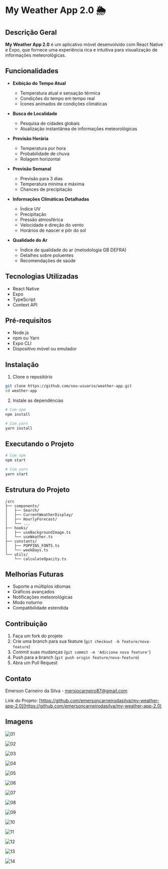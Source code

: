 # My Weather App 2.0 🌦️

## Descrição Geral

**My Weather App 2.0** é um aplicativo móvel desenvolvido com React Native e Expo, que fornece uma experiência rica e intuitiva para visualização de informações meteorológicas.

## Funcionalidades

- **Exibição do Tempo Atual**
  - Temperatura atual e sensação térmica
  - Condições do tempo em tempo real
  - Ícones animados de condições climáticas

- **Busca de Localidade**
  - Pesquisa de cidades globais
  - Atualização instantânea de informações meteorológicas

- **Previsão Horária**
  - Temperatura por hora
  - Probabilidade de chuva
  - Rolagem horizontal

- **Previsão Semanal**
  - Previsão para 3 dias
  - Temperatura mínima e máxima
  - Chances de precipitação

- **Informações Climáticas Detalhadas**
  - Índice UV
  - Precipitação
  - Pressão atmosférica
  - Velocidade e direção do vento
  - Horários de nascer e pôr do sol

- **Qualidade do Ar**
  - Índice de qualidade do ar (metodologia GB DEFRA)
  - Detalhes sobre poluentes
  - Recomendações de saúde

## Tecnologias Utilizadas

- React Native
- Expo
- TypeScript
- Context API

## Pré-requisitos

- Node.js
- npm ou Yarn
- Expo CLI
- Dispositivo móvel ou emulador

## Instalação

1. Clone o repositório
```bash
git clone https://github.com/seu-usuario/weather-app.git
cd weather-app
```

2. Instale as dependências
```bash
# Com npm
npm install

# Com yarn
yarn install
```

## Executando o Projeto

```bash
# Com npm
npm start

# Com yarn
yarn start
```

## Estrutura do Projeto

```
/src
├── components/
│   ├── Search/
│   ├── CurrentWeatherDisplay/
│   ├── HourlyForecast/
│   └── ...
├── hooks/
│   ├── useBackgroundImage.ts
│   └── useWeather.ts
├── constants/
│   ├── POPPINS_FONTS.ts
│   └── weekDays.ts
└── utils/
    └── calculateOpacity.ts
```

## Melhorias Futuras

- Suporte a múltiplos idiomas
- Gráficos avançados
- Notificações meteorológicas
- Modo noturno
- Compatibilidade estendida

## Contribuição

1. Faça um fork do projeto
2. Crie uma branch para sua feature (`git checkout -b feature/nova-feature`)
3. Commit suas mudanças (`git commit -m 'Adiciona nova feature'`)
4. Push para a branch (`git push origin feature/nova-feature`)
5. Abra um Pull Request

## Contato

Emerson Carneiro da Silva - mersiocarneiro87@gmail.com

Link do Projeto: [https://github.com/emersoncarneirodasilva/my-weather-app-2.0](https://github.com/emersoncarneirodasilva/my-weather-app-2.0)

## Imagens

![01](https://github.com/user-attachments/assets/16f75e18-d4a6-432f-ac2b-7907c8c12678)

![02](https://github.com/user-attachments/assets/b6a3ed4f-189e-4b7a-9741-59e3b2e43eca)

![03](https://github.com/user-attachments/assets/604c04e7-16e7-443a-9a9e-1dd508c9ee8c)

![04](https://github.com/user-attachments/assets/8104fc7c-5a7d-4eb4-8f57-13f8f6b274e9)

![05](https://github.com/user-attachments/assets/3864cdb6-144e-451a-bdd0-dd6b7e6ea3b3)

![06](https://github.com/user-attachments/assets/11333ed2-9d4e-4bde-b6a7-0c97ecb16bb6)

![07](https://github.com/user-attachments/assets/192914ef-59dd-49d4-8dcd-2a5ea1262c76)

![08](https://github.com/user-attachments/assets/4b9a72d2-c14a-44ce-a091-8123044fe721)

![09](https://github.com/user-attachments/assets/47c390fc-5add-4cba-afdb-8b1339328555)

![10](https://github.com/user-attachments/assets/b03f749d-b106-4397-91d4-d382dd40df1b)

![11](https://github.com/user-attachments/assets/6f8089bc-1d34-4939-a546-11e58a9f4714)

![12](https://github.com/user-attachments/assets/7b47d323-44a0-40e1-8f53-c8016482e8e7)

![13](https://github.com/user-attachments/assets/80d3e9bd-8ead-4b81-b42f-55e8a5aa3ba2)

![14](https://github.com/user-attachments/assets/5222342e-0f8f-470c-be51-241db854cdd7)
